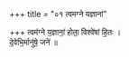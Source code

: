 +++
title = "०१ त्वमग्ने यज्ञानां"

+++
त्वम॑ग्ने य॒ज्ञानां॒ होता॒ विश्वे॑षां हि॒तः ।  
दे॒वेभि॒र्मानु॑षे॒ जने॑ ॥